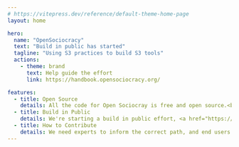 ```yaml
---
# https://vitepress.dev/reference/default-theme-home-page
layout: home

hero:
  name: "OpenSociocracy"
  text: "Build in public has started"
  tagline: "Using S3 practices to build S3 tools"
  actions:
    - theme: brand
      text: Help guide the effort
      link: https://handbook.opensociocracy.org/

features:
  - title: Open Source
    details: All the code for Open Sociocray is free and open source.<br /><br /><a href="https://handbook.opensociocracy.org/why-use-open-source/">Why Open Source?</a>
  - title: Build in Public
    details: We're starting a build in public effort, <a href="https://handbook.opensociocracy.org">help us define it</a>.<br /><br /><a href="https://handbook.opensociocracy.org/why-build-in-public/">Why Build in Public?</a>
  - title: How to Contribute
    details: We need experts to inform the correct path, and end users to define how they want to get there.<br /><br /><a href="https://handbook.opensociocracy.org/contributing/">Lend a hand</a>
---
```


